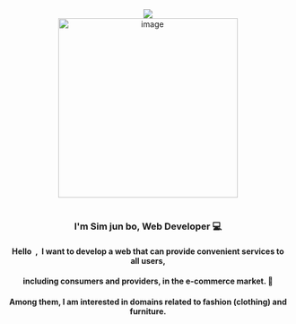 <div align=center>
 	<img src="https://capsule-render.vercel.app/api?type=waving&color=auto&height=170&section=header&text=Junjoy%20Studio&fontSize=40&animation=fadeIn&fontAlignY=30&desc=%20&descAlignY=60&descAlign=90" />	
  
  
 <div align = center><img width="320" alt="image" src="https://github.com/mmmjunjoy/mmmjunjoy/assets/121990539/aa9fe6bb-5583-4dd3-9fb7-cce072feca4b">
 
 </div>
 <br>
<h3> I'm Sim jun bo, Web Developer 💻</h3> 

 
 <center> <h4> Hello  &nbsp;,&nbsp; I want to develop a web that can provide convenient services to all users,</h4> <center>
 
 <center><h4> including consumers and providers, in the e-commerce market. 💈</h4> <center>
  
  <center><h4> Among them, I am interested in domains related to fashion (clothing) and furniture. </h4> <center>


  
    
  


 <br>
  <br>

<!--     <h3 align="center">Languages and Tools:</h3> -->
  
  
<!--   
 <p align="center"> <a href="https://www.cprogramming.com/" target="_blank"> <img src="https://raw.githubusercontent.com/devicons/devicon/master/icons/c/c-original.svg" alt="c" width="40" height="40"/> </a> <a href="https://www.w3schools.com/cpp/" target="_blank"> <img src="https://raw.githubusercontent.com/devicons/devicon/master/icons/cplusplus/cplusplus-original.svg" alt="cplusplus" width="40" height="40"/> </a> <a href="https://firebase.google.com/" target="_blank"> <img src="https://www.vectorlogo.zone/logos/firebase/firebase-icon.svg" alt="firebase" width="40" height="40"/> </a> <a href="https://www.w3.org/html/" target="_blank"> <img src="https://raw.githubusercontent.com/devicons/devicon/master/icons/html5/html5-original-wordmark.svg" alt="html5" width="40" height="40"/> </a> <a href="https://www.java.com" target="_blank"> <img src="https://raw.githubusercontent.com/devicons/devicon/master/icons/java/java-original.svg" alt="java" width="40" height="40"/> </a> <a href="https://www.mysql.com/" target="_blank"> <img src="https://raw.githubusercontent.com/devicons/devicon/master/icons/mysql/mysql-original-wordmark.svg" alt="mysql" width="40" height="40"/> </a> <a href="https://www.python.org" target="_blank"> <img src="https://raw.githubusercontent.com/devicons/devicon/master/icons/python/python-original.svg" alt="python" width="40" height="40"/> </a> <a href="https://spring.io/" target="_blank"> <img src="https://www.vectorlogo.zone/logos/springio/springio-icon.svg" alt="spring" width="40" height="40"/> </a> <a href="https://vuejs.org/" target="_blank"> <img src="https://raw.githubusercontent.com/devicons/devicon/master/icons/vuejs/vuejs-original-wordmark.svg" alt="vuejs" width="40" height="40"/> </a> </p>    



  
  

  

 -->
